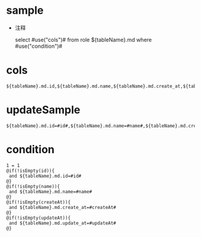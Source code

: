 sample
===
* 注释

	select #use("cols")# from role ${tableName}.md where  #use("condition")#

cols
===
	${tableName}.md.id,${tableName}.md.name,${tableName}.md.create_at,${tableName}.md.update_at

updateSample
===
	
	${tableName}.md.id=#id#,${tableName}.md.name=#name#,${tableName}.md.create_at=#createAt#,${tableName}.md.update_at=#updateAt#

condition
===

	1 = 1  
	@if(!isEmpty(id)){
	 and ${tableName}.md.id=#id#
	@}
	@if(!isEmpty(name)){
	 and ${tableName}.md.name=#name#
	@}
	@if(!isEmpty(createAt)){
	 and ${tableName}.md.create_at=#createAt#
	@}
	@if(!isEmpty(updateAt)){
	 and ${tableName}.md.update_at=#updateAt#
	@}
	
	